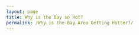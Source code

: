 ```yaml
---
layout: page
title: Why is the Bay so Hot?
permalink: /Why is the Bay Area Getting Hotter?/
---
```


